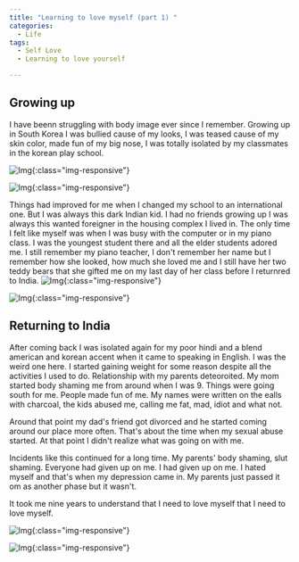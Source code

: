 ```yaml
---
title: "Learning to love myself (part 1) "
categories:
  - Life
tags:
  - Self Love
  - Learning to love yourself

---
```


## Growing up

I have beenn struggling with body image ever since I remember. Growing up in South Korea I was bullied cause of my looks, I was teased cause of my skin color, made fun of my big nose, I was totally isolated by my classmates in the korean play school.


![Img](/assets/images/1796554_446207605512427_1569563918_n.jpg  "Img"){:class="img-responsive"}


![Img](/assets/images/18033361_1036582023141646_6185210026810917044_n.jpg  "Img"){:class="img-responsive"}


 Things had improved for me when I changed my school to an international one. But I was always this dark Indian kid. I had no friends growing up I was always this wanted foreigner in the housing complex I lived in. The only time I felt like myself was when I was busy with the computer or in my piano class. I was the youngest student there and all the elder students adored me. I still remember my piano teacher, I don't remember her name but I remember how she looked, how much she loved me and I still have her two teddy bears that she gifted me on my last day of her class before I returnred to India.
![Img](/assets/images/10603362_543320639134456_1106143467403583185_n.jpg  "Img"){:class="img-responsive"}


![Img](/assets/images/1959290_446261842173670_1527204292_n.jpg  "Img"){:class="img-responsive"}


## Returning to India


After coming back I was isolated again for my poor hindi and a blend american and korean accent when it came to speaking in English. I was the weird one here. I started gaining weight for some reason despite all the activities I used to do. Relationship with my parents deteoroited. My mom started body shaming me from around when I was 9. Things were going south for  me. People made fun of me. My names were written on the ealls with charcoal, the kids abused me, calling me fat, mad, idiot and what not. 

Around that point my dad's friend got divorced and he started coming around our place more often. That's about the time when my sexual abuse started. At that point I didn't realize what was going on with me.

Incidents like this continued for a long time. My parents' body shaming, slut shaming. Everyone had given up on me. I had given up on me. I hated myself and that's when my depression came in. My parents just passed it om as another phase but it wasn't. 

It took me nine years to understand that I need to love myself that I need to love myself. 

![Img](/assets/images/15085595_932611913538658_8445468709318338081_n.jpg  "Img"){:class="img-responsive"}


![Img](/assets/images/45751607_1467461596720351_271735442582274048_n.jpg  "Img"){:class="img-responsive"}





